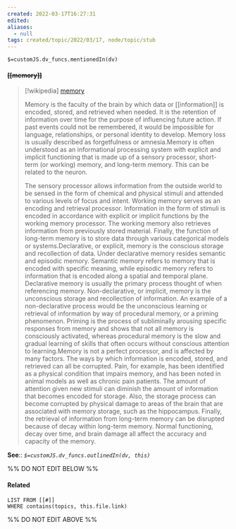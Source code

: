 ```yaml
---
created: 2022-03-17T16:27:31 
edited: 
aliases:
  - null
tags: created/topic/2022/03/17, node/topic/stub
---
```

`$=customJS.dv_funcs.mentionedIn(dv)`

#### <s class="topic-title">[[memory]]</s>

> [!wikipedia] [memory](https://en.wikipedia.org/wiki/Memory)
> 
> Memory is the faculty of the brain by which data or [[information]] is encoded, stored, and retrieved when needed. It is the retention of information over time for the purpose of influencing future action. If past events could not be remembered, it would be impossible for language, relationships, or personal identity to develop. Memory loss is usually described as forgetfulness or amnesia.Memory is often understood as an informational processing system with explicit and implicit functioning that is made up of a sensory processor, short-term (or working) memory, and long-term memory. This can be related to the neuron.
> 
> The sensory processor allows information from the outside world to be sensed in the form of chemical and physical stimuli and attended to various levels of focus and intent. Working memory serves as an encoding and retrieval processor. Information in the form of stimuli is encoded in accordance with explicit or implicit functions by the working memory processor. The working memory also retrieves information from previously stored material.  Finally, the function of long-term memory is to store data through various categorical models or systems.Declarative, or explicit, memory is the conscious storage and recollection of data. Under declarative memory resides semantic and episodic memory. Semantic memory refers to memory that is encoded with specific meaning, while episodic memory refers to information that is encoded along a spatial and temporal plane. Declarative memory is usually the primary process thought of when referencing memory. Non-declarative, or implicit, memory is the unconscious storage and recollection of information. An example of a non-declarative process would be the unconscious learning or retrieval of information by way of procedural memory, or a priming phenomenon. Priming is the process of subliminally arousing specific responses from memory and shows that not all memory is consciously activated, whereas procedural memory is the slow and gradual learning of skills that often occurs without conscious attention to learning.Memory is not a perfect processor, and is affected by many factors. The ways by which information is encoded, stored, and retrieved can all be corrupted. Pain, for example, has been identified as a physical condition that impairs memory, and has been noted in animal models as well as chronic pain patients. The amount of attention given new stimuli can diminish the amount of information that becomes encoded for storage. Also, the storage process can become corrupted by physical damage to areas of the brain that are associated with memory storage, such as the hippocampus. Finally, the retrieval of information from long-term memory can be disrupted because of decay within long-term memory. Normal functioning, decay over time, and brain damage all affect the accuracy and capacity of the memory.
>


**See**::
*`$=customJS.dv_funcs.outlinedIn(dv, this)`*

%% DO NOT EDIT BELOW %%

#### Related 

```dataview
LIST FROM [[#]]
WHERE contains(topics, this.file.link)
```
%% DO NOT EDIT ABOVE %%
